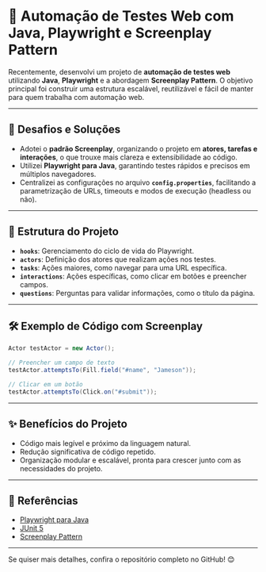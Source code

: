 # 🚀 Automação de Testes Web com Java, Playwright e Screenplay Pattern

Recentemente, desenvolvi um projeto de **automação de testes web** utilizando **Java**, **Playwright** e a abordagem **Screenplay Pattern**. O objetivo principal foi construir uma estrutura escalável, reutilizável e fácil de manter para quem trabalha com automação web.

---

## 🎯 Desafios e Soluções
- Adotei o **padrão Screenplay**, organizando o projeto em **atores, tarefas e interações**, o que trouxe mais clareza e extensibilidade ao código.
- Utilizei **Playwright para Java**, garantindo testes rápidos e precisos em múltiplos navegadores.
- Centralizei as configurações no arquivo **`config.properties`**, facilitando a parametrização de URLs, timeouts e modos de execução (headless ou não).

---

## 📂 Estrutura do Projeto
- **`hooks`**: Gerenciamento do ciclo de vida do Playwright.
- **`actors`**: Definição dos atores que realizam ações nos testes.
- **`tasks`**: Ações maiores, como navegar para uma URL específica.
- **`interactions`**: Ações específicas, como clicar em botões e preencher campos.
- **`questions`**: Perguntas para validar informações, como o título da página.

---

## 🛠️ Exemplo de Código com Screenplay
```java
Actor testActor = new Actor();

// Preencher um campo de texto
testActor.attemptsTo(Fill.field("#name", "Jameson"));

// Clicar em um botão
testActor.attemptsTo(Click.on("#submit"));
```

---

## ✨ Benefícios do Projeto
- Código mais legível e próximo da linguagem natural.
- Redução significativa de código repetido.
- Organização modular e escalável, pronta para crescer junto com as necessidades do projeto.

---

## 🔗 Referências
- [Playwright para Java](https://playwright.dev/java/docs/intro)
- [JUnit 5](https://junit.org/junit5/docs/current/user-guide/)
- [Screenplay Pattern](https://serenity-bdd.github.io/theserenitybook/latest/screenplay-tutorial.html)

---

Se quiser mais detalhes, confira o repositório completo no GitHub! 😊

